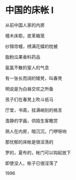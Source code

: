    

# 中国的床帐 Ⅰ

从前中国人家的内房

檀木床柜，皮革箱笼

纱锦帘幔，绣满花蝶的枕被

脂粉瓜果香料药品

氤氲不散的窒人的气息

有一张长而阔的矮凳，叫春凳

明说是为白昼交欢之所备

孩子们在春凳上吹斗纸马

厅堂，书斋，挂满峭刻的格言

澹静的字画，供陌生客瞻赏

熟人在内房，暗沉沉，门咿呀响

那忧郁的床帐是很淫荡的

罗的，夏布的，帐门可以钩起放下

即使没人，帐子已很淫荡了

1996